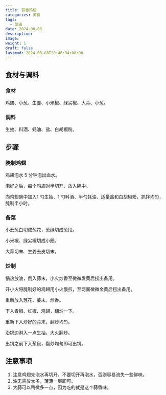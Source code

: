 ```yaml
---
title: 蒜香鸡翅
categories: 美食
tags:
  - 菜谱
date: 2024-08-08
description: 
image: 
weight: 1
draft: false
lastmod: 2024-08-08T20:46:34+08:00
---
```

## 食材与调料

### 食材

鸡翅、小葱、生姜、小米椒、绿尖椒、大蒜、小葱。

### 调料

生抽、料酒、蚝油、盐、白胡椒粉。

## 步骤

### 腌制鸡翅

鸡翅泡水 5 分钟泡出血水。

泡好之后，每个鸡翅对半切开，放入碗中。

向鸡翅碗中加入1 勺生抽、1 勺料酒、半勺蚝油、适量盐和白胡椒粉，抓拌均匀，腌制半小时。

### 备菜

小葱葱白切成葱花，葱绿切成葱段。

小米椒、绿尖椒切成小圈。

大蒜切末、生姜去皮切末。

### 炒制

锅热放油，倒入蒜末，小火炒香至微微发黄后捞出备用。

开小火将腌制好的鸡翅用小火慢煎，至两面微微金黄后捞出备用。

重新放入葱花、姜末，炒香。

下入青椒、红椒、鸡翅，翻炒一下。

重新下入炒好的蒜末，翻炒均匀。

沿锅边淋入一点生抽，大火翻炒。

出锅之前下入葱段，翻炒均匀即可出锅。

## 注意事项

1. 注意鸡翅先泡水再切开，不要切开再泡水，否则容易流失一些鲜味。
2. 油无需放太多，薄薄一层即可。
3. 大蒜可以稍微多一点，因为吃的就是这个蒜香味。

